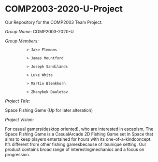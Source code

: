 # COMP2003-2020-U-Project
Our Repository for the COMP2003 Team Project.

*Group Name:* COMP2003-2020-U

*Group Members:*

              > Jake Flemans
              
              > James Mountford
              
              > Joseph Sandilands
              
              > Luke White
              
              > Martin Blenkhorn
              
              > Zhanybek Dauletov
              
*Project Title:*

Space Fishing Game (Up for later alteration)

*Project Vision:*

For casual gamers(desktop oriented), who are interested in escapism, The Space Fishing Game is a CasualArcade 2D Fishing Game set in Space that aims to keep players entertained for hours with its one-of-a-kindconcept. It’s different from other fishing gamesbecause of itsunique setting. Our product contains broad range of interestingmechanics and a focus on progression.
